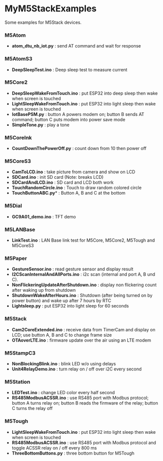 # MyM5StackExamples
Some examples for M5Stack devices.

### M5Atom
- **atom_dtu_nb_iot.py** : send AT command and wait for response

### M5AtomS3
- **DeepSleepTest.ino** : Deep sleep test to measure current

### M5Core2
- **DeepSleepWakeFromTouch.ino** : put ESP32 into deep sleep then wake when screen is touched
- **LightSleepWakeFromTouch.ino** : put ESP32 into light sleep then wake when screen is touched
- **IotBasePSM.py** : button A powers modem on; button B sends AT command; button C puts modem into power save mode
- **SimpleTone.py** : play a tone

### M5CoreInk
- **CountDownThePowerOff.py** : count down from 10 then power off

### M5CoreS3
- **CamToLCD.ino** : take picture from camera and show on LCD
- **SDCard.ino** : init SD card (Note: breaks LCD)
- **SDCardAndLCD.ino** : SD card and LCD both work
- **TouchRandomCircle.ino** : Touch to draw random colored circle
- **TouchButtonABC.py*** : Button A, B and C at the bottom

### M5Dial
- **GC9A01_demo.ino** : TFT demo

### M5LANBase
- **LinkTest.ino** : LAN Base link test for M5Core, M5Core2, M5Tough and M5CoreS3

### M5Paper
- **GestureSensor.ino** : read gesture sensor and display result
- **I2CScanInternalAndAllPorts.ino** : i2c scan (internal and port A, B und C).
- **NonFlickeringUpdateAfterShutdown.ino** : display non flickering count after waking up from shutdown
- **ShutdownWakeAfterHours.ino** : Shutdown (after being turned on by power button) and wake up after 7 hours by RTC
- **Lightsleep.py** : put ESP32 into light sleep for 60 seconds

### M5Stack
- **Cam2CoreExtended.ino** : receive data from TimerCam and display on LCD; use button A, B and C to change frame size
- **OTAoverLTE.ino** : firmware update over the air using an LTE modem

### M5StampC3
- **NonBlockingBlink.ino** : blink LED w/o using delays
- **Unit4RelayDemo.ino** : turn relay on / off over i2C every second

### M5Station
- **LEDTest.ino** : change LED color every half second
- **RS485ModbusACSSR.ino** : use RS485 port with Modbus protocol; button A turns relay on; button B reads the firmware of the relay; button C turns the relay off

### M5Tough
- **LightSleepWakeFromTouch.ino** : put ESP32 into light sleep then wake when screen is touched
- **RS485ModbusACSSR.ino** : use RS485 port with Modbus protocol and toggle ACSSR relay on / off every 800 ms
- **ThreeBottomButtons.py** : three bottom button for M5Tough

